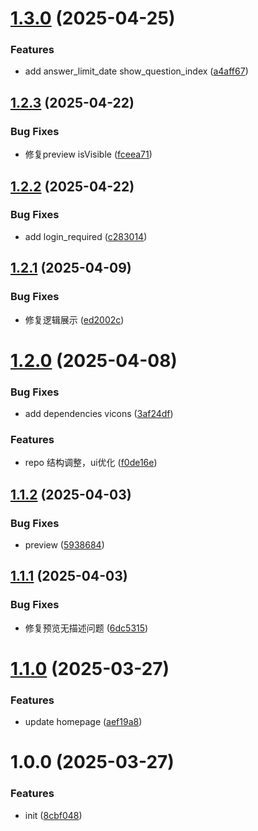 # [1.3.0](https://github.com/jmni-cn/survey-manage/compare/v1.2.3...v1.3.0) (2025-04-25)


### Features

* add answer_limit_date show_question_index ([a4aff67](https://github.com/jmni-cn/survey-manage/commit/a4aff67e6259394866f4efd3cbc659690ad5b77e))

## [1.2.3](https://github.com/jmni-cn/survey-manage/compare/v1.2.2...v1.2.3) (2025-04-22)


### Bug Fixes

* 修复preview isVisible ([fceea71](https://github.com/jmni-cn/survey-manage/commit/fceea71c568c3a80f4542c9a463d142d1e0e02cf))

## [1.2.2](https://github.com/jmni-cn/survey-manage/compare/v1.2.1...v1.2.2) (2025-04-22)


### Bug Fixes

* add login_required ([c283014](https://github.com/jmni-cn/survey-manage/commit/c283014b924ebc8be25ef49663de1e2dbcae2336))

## [1.2.1](https://github.com/jmni-cn/survey-manage/compare/v1.2.0...v1.2.1) (2025-04-09)


### Bug Fixes

* 修复逻辑展示 ([ed2002c](https://github.com/jmni-cn/survey-manage/commit/ed2002cf46c89010144cd06d1f343422380f9b85))

# [1.2.0](https://github.com/jmni-cn/survey-manage/compare/v1.1.2...v1.2.0) (2025-04-08)


### Bug Fixes

* add dependencies vicons ([3af24df](https://github.com/jmni-cn/survey-manage/commit/3af24dff2363d9e5be19b11514a71fed462b168a))


### Features

* repo 结构调整，ui优化 ([f0de16e](https://github.com/jmni-cn/survey-manage/commit/f0de16e5a8a00416c6dc4a373ede9f092351f5f7))

## [1.1.2](https://github.com/jmni-cn/survey-manage/compare/v1.1.1...v1.1.2) (2025-04-03)


### Bug Fixes

* preview ([5938684](https://github.com/jmni-cn/survey-manage/commit/59386844d6be2a075ada9d542672e9ce26153ddf))

## [1.1.1](https://github.com/jmni-cn/survey-manage/compare/v1.1.0...v1.1.1) (2025-04-03)


### Bug Fixes

* 修复预览无描述问题 ([6dc5315](https://github.com/jmni-cn/survey-manage/commit/6dc5315880fb4b65c4205dd8b60f6e27dbd33869))

# [1.1.0](https://github.com/jmni-cn/survey-manage/compare/v1.0.0...v1.1.0) (2025-03-27)


### Features

* update homepage ([aef19a8](https://github.com/jmni-cn/survey-manage/commit/aef19a822fe69b16979f84dd081da9807f4319e3))

# 1.0.0 (2025-03-27)


### Features

* init ([8cbf048](https://github.com/jmni-cn/survey-manage/commit/8cbf048a18363702ee2353543e3be7c918d70f82))
